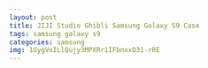 ```yaml
---
layout: post
title: JIJI Studio Ghibli Samsung Galaxy S9 Case
tags: samsung galaxy s9
categories: samsung
img: 1GygVoILlQujy3MPXRr1IFbnxxO31-rRE
---
```

